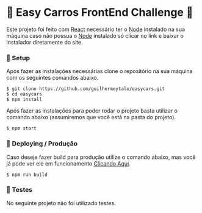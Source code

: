 # :oncoming_taxi: Easy Carros FrontEnd Challenge :oncoming_taxi:

Este projeto foi feito com [React](https://pt-br.reactjs.org/) necessário ter o [Node](https://nodejs.org/en/) instalado na sua máquina 
caso não possua o [Node](https://nodejs.org/en/) 
instalado só clicar no link e baixar o instalador 
diretamente do site.

### :scroll: Setup

Após fazer as instalações necessárias clone o repositório na sua máquina com os seguintes comandos abaixo.

```shell
$ git clone https://github.com/guilhermeytalo/easycars.git
$ cd easycars
$ npm install
```

Após fazer as instalações para poder rodar o projeto basta utilizar o comando abaixo (assumiremos que você está na pasta do projeto).

```shell
$ npm start
```

### :rocket: Deploying / Produção
Caso deseje fazer build para produção utilize o comando abaixo, mas você já 
pode ver ele em funcionamento 
[Clicando Aqui](https://easy-cars-frontend-test.netlify.app/).

```shell
$ npm run build
```

### :wrench: Testes

No seguinte projeto não foi utilizado testes.

